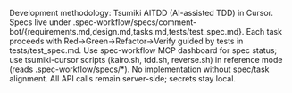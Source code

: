 Development methodology: Tsumiki AITDD (AI-assisted TDD) in Cursor. Specs live under .spec-workflow/specs/comment-bot/{requirements.md,design.md,tasks.md,tests/test_spec.md}. Each task proceeds with Red→Green→Refactor→Verify guided by tests in tests/test_spec.md. Use spec-workflow MCP dashboard for spec status; use tsumiki-cursor scripts (kairo.sh, tdd.sh, reverse.sh) in reference mode (reads .spec-workflow/specs/*). No implementation without spec/task alignment. All API calls remain server-side; secrets stay local.